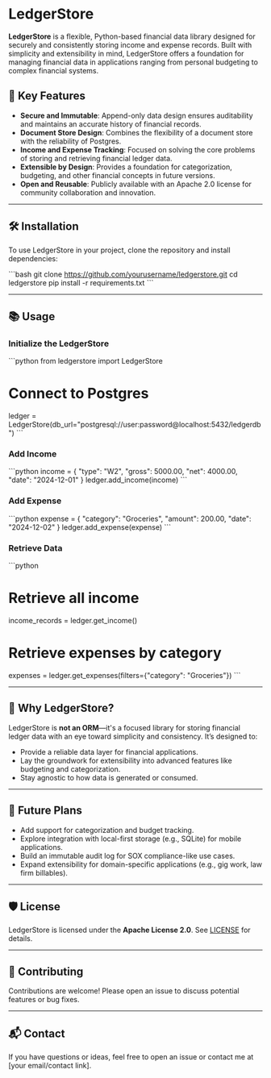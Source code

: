 
# LedgerStore

**LedgerStore** is a flexible, Python-based financial data library designed for securely and consistently storing income and expense records. Built with simplicity and extensibility in mind, LedgerStore offers a foundation for managing financial data in applications ranging from personal budgeting to complex financial systems.

## 🚀 Key Features

- **Secure and Immutable**: Append-only data design ensures auditability and maintains an accurate history of financial records.
- **Document Store Design**: Combines the flexibility of a document store with the reliability of Postgres.
- **Income and Expense Tracking**: Focused on solving the core problems of storing and retrieving financial ledger data.
- **Extensible by Design**: Provides a foundation for categorization, budgeting, and other financial concepts in future versions.
- **Open and Reusable**: Publicly available with an Apache 2.0 license for community collaboration and innovation.

---

## 🛠️ Installation

To use LedgerStore in your project, clone the repository and install dependencies:

\`\`\`bash
git clone https://github.com/yourusername/ledgerstore.git
cd ledgerstore
pip install -r requirements.txt
\`\`\`

---

## 📚 Usage

### Initialize the LedgerStore

\`\`\`python
from ledgerstore import LedgerStore

# Connect to Postgres
ledger = LedgerStore(db_url="postgresql://user:password@localhost:5432/ledgerdb")
\`\`\`

### Add Income

\`\`\`python
income = {
    "type": "W2",
    "gross": 5000.00,
    "net": 4000.00,
    "date": "2024-12-01"
}
ledger.add_income(income)
\`\`\`

### Add Expense

\`\`\`python
expense = {
    "category": "Groceries",
    "amount": 200.00,
    "date": "2024-12-02"
}
ledger.add_expense(expense)
\`\`\`

### Retrieve Data

\`\`\`python
# Retrieve all income
income_records = ledger.get_income()

# Retrieve expenses by category
expenses = ledger.get_expenses(filters={"category": "Groceries"})
\`\`\`

---

## 🌟 Why LedgerStore?

LedgerStore is **not an ORM**—it's a focused library for storing financial ledger data with an eye toward simplicity and consistency. It’s designed to:
- Provide a reliable data layer for financial applications.
- Lay the groundwork for extensibility into advanced features like budgeting and categorization.
- Stay agnostic to how data is generated or consumed.

---

## 🔮 Future Plans

- Add support for categorization and budget tracking.
- Explore integration with local-first storage (e.g., SQLite) for mobile applications.
- Build an immutable audit log for SOX compliance-like use cases.
- Expand extensibility for domain-specific applications (e.g., gig work, law firm billables).

---

## 🛡️ License

LedgerStore is licensed under the **Apache License 2.0**. See [LICENSE](LICENSE) for details.

---

## 🤝 Contributing

Contributions are welcome! Please open an issue to discuss potential features or bug fixes.

---

## 📬 Contact

If you have questions or ideas, feel free to open an issue or contact me at [your email/contact link].
